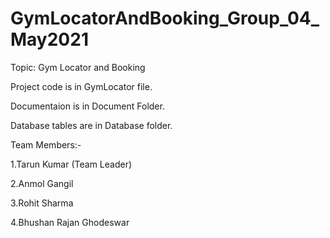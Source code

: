 # GymLocatorAndBooking_Group_04_May2021

Topic: Gym Locator and Booking  


Project code is in GymLocator file.

Documentaion is in Document Folder.

Database tables are in Database folder.


Team Members:-

1.Tarun Kumar (Team Leader)

2.Anmol Gangil

3.Rohit Sharma

4.Bhushan Rajan Ghodeswar 
